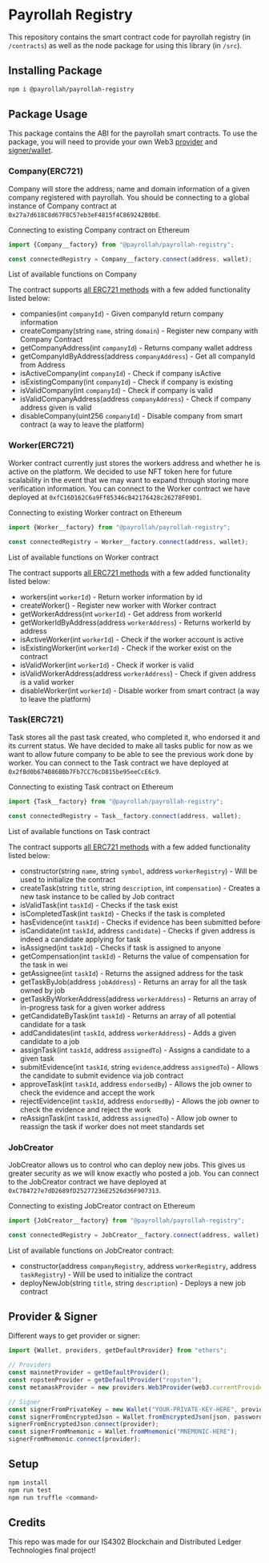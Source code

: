 # Payrollah Registry

This repository contains the smart contract code for payrollah registry (in `/contracts`) as well as the node package for using this library (in `/src`).

## Installing Package

```sh
npm i @payrollah/payrollah-registry
```

## Package Usage

This package contains the ABI for the payrollah smart contracts. To use the package, you will need to provide your own Web3 [provider](https://docs.ethers.io/ethers.js/html/api-providers.html) and [signer/wallet](https://docs.ethers.io/ethers.js/html/api-wallet.html).

### Company(ERC721)

Company will store the address, name and domain information of a given company registered with payrollah. You should be connecting to a global instance of Company contract at `0x27a7d618C8d67F8C57eb3eF4815f4C869242B0bE`. 

Connecting to existing Company contract on Ethereum

```ts
import {Company__factory} from "@payrollah/payrollah-registry";

const connectedRegistry = Company__factory.connect(address, wallet);
```

List of available functions on Company

The contract supports [all ERC721 methods](http://erc721.org/) with a few added functionality listed below:

- companies(int `companyId`) - Given companyId return company information
- createCompany(string `name`, string `domain`) - Register new company with Company Contract
- getCompanyAddress(int `companyId`) - Returns company wallet address
- getCompanyIdByAddress(address `companyAddress`) - Get all companyId from Address
- isActiveCompany(int `companyId`) - Check if company isActive
- isExistingCompany(int `companyId`) - Check if company is existing
- isValidCompany(int `companyId`) - Check if company is valid
- isValidCompanyAddress(address `companyAddress`) - Check if company address given is valid
- disableCompany(uint256 `companyId`) - Disable company from smart contract (a way to leave the platform)

### Worker(ERC721)

Worker contract currently just stores the workers address and whether he is active on the platform. We decided to use NFT token here for future scalability in the event that we may want to expand through storing more verification information. You can connect to the Worker contract we have deployed at `0xfC16D162C6a9Ff85346cB42176428c26278F09D1`.

Connecting to existing Worker contract on Ethereum
```ts
import {Worker__factory} from "@payrollah/payrollah-registry";

const connectedRegistry = Worker__factory.connect(address, wallet);
```

List of available functions on Worker contract

The contract supports [all ERC721 methods](http://erc721.org/) with a few added functionality listed below:

- workers(int `workerId`) - Return worker information by id
- createWorker() - Register new worker with Worker contract
- getWorkerAddress(int `workerId`) - Get address from workerId
- getWorkerIdByAddress(address `workerAddress`) - Returns workerId by address
- isActiveWorker(int `workerId`) - Check if the worker account is active
- isExistingWorker(int `workerId`) - Check if the worker exist on the contract
- isValidWorker(int `workerId`) - Check if worker is valid
- isValidWorkerAddress(address `workerAddress`) - Check if given address is a valid worker
- disableWorker(int `workerId`) - Disable worker from smart contract (a way to leave the platform)

### Task(ERC721)

Task stores all the past task created, who completed it, who endorsed it and its current status. We have decided to make all tasks public for now as we want to allow future company to be able to see the previous work done by worker.
You can connect to the Task contract we have deployed at `0x2fBd0b674B86BBb7Fb7CC76cD815be95eeCcE6c9`.

Connecting to existing Task contract on Ethereum
```ts
import {Task__factory} from "@payrollah/payrollah-registry";

const connectedRegistry = Task__factory.connect(address, wallet);
```

List of available functions on Task contract

The contract supports [all ERC721 methods](http://erc721.org/) with a few added functionality listed below:

- constructor(string `name`, string `symbol`, address `workerRegistry`) - Will be used to initialize the contract
- createTask(string `title`, string `description`, int `compensation`) - Creates a new task instance to be called by Job contract
- isValidTask(int `taskId`) - Checks if the task exist
- isCompletedTask(int `taskId`) - Checks if the task is completed
- hasEvidence(int `taskId`) - Checks if evidence has been submitted before
- isCandidate(int `taskId`, address `candidate`) - Checks if given address is indeed a candidate applying for task
- isAssigned(int `taskId`) - Checks if task is assigned to anyone
- getCompensation(int `taskId`) - Returns the value of compensation for the task in wei
- getAssignee(int `taskId`) - Returns the assigned address for the task
- getTaskByJob(address `jobAddress`) - Returns an array for all the task owned by job
- getTaskByWorkerAddress(address `workerAddress`) - Returns an array of in-progress task for a given worker address
- getCandidateByTask(int `taskId`) - Returns an array of all potential candidate for a task
- addCandidates(int `taskId`, address `workerAddress`) - Adds a given candidate to a job
- assignTask(int `taskId`, address `assignedTo`) - Assigns a candidate to a given task
- submitEvidence(int `taskId`, string `evidence`,address `assignedTo`) - Allows the candidate to submit evidence via job contract
- approveTask(int `taskId`, address `endorsedBy`) - Allows the job owner to check the evidence and accept the work
- rejectEvidence(int `taskId`, address `endorsedBy`) - Allows the job owner to check the evidence and reject the work
- reAssignTask(int `taskId`, address `assignedTo`) - Allow job owner to reassign the task if worker does not meet standards set

### JobCreator

JobCreator allows us to control who can deploy new jobs. This gives us greater security as we will know exactly who posted a job. You can connect to the JobCreator contract we have deployed at `0xC784727e7dD2689fD25277236E2526d36F907313`.

Connecting to existing JobCreator contract on Ethereum
```ts
import {JobCreator__factory} from "@payrollah/payrollah-registry";

const connectedRegistry = JobCreator__factory.connect(address, wallet);
```

List of available functions on JobCreator contract:

- constructor(address `companyRegistry`, address `workerRegistry`, address `taskRegistry`) - Will be used to initialize the contract
- deployNewJob(string `title`, string `description`) - Deploys a new job contract

## Provider & Signer

Different ways to get provider or signer:

```ts
import {Wallet, providers, getDefaultProvider} from "ethers";

// Providers
const mainnetProvider = getDefaultProvider();
const ropstenProvider = getDefaultProvider("ropsten");
const metamaskProvider = new providers.Web3Provider(web3.currentProvider); // Will change network automatically

// Signer
const signerFromPrivateKey = new Wallet("YOUR-PRIVATE-KEY-HERE", provider);
const signerFromEncryptedJson = Wallet.fromEncryptedJson(json, password);
signerFromEncryptedJson.connect(provider);
const signerFromMnemonic = Wallet.fromMnemonic("MNEMONIC-HERE");
signerFromMnemonic.connect(provider);
```

## Setup

```sh
npm install
npm run test
npm run truffle <command>
```

## Credits

This repo was made for our IS4302 Blockchain and Distributed Ledger Technologies final project!

